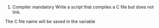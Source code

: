 1. Compiler
mandatory
Write a script that compiles a C file but does not link.

The C file name will be saved in the variable
